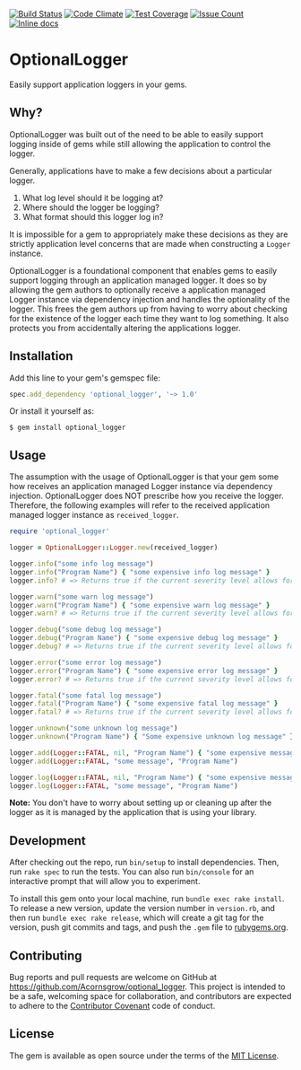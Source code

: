 [![Build Status](https://travis-ci.org/Acornsgrow/optional_logger.svg?branch=master)](https://travis-ci.org/Acornsgrow/optional_logger)
[![Code Climate](https://codeclimate.com/github/Acornsgrow/optional_logger/badges/gpa.svg)](https://codeclimate.com/github/Acornsgrow/optional_logger)
[![Test Coverage](https://codeclimate.com/github/Acornsgrow/optional_logger/badges/coverage.svg)](https://codeclimate.com/github/Acornsgrow/optional_logger/coverage)
[![Issue Count](https://codeclimate.com/github/Acornsgrow/optional_logger/badges/issue_count.svg)](https://codeclimate.com/github/Acornsgrow/optional_logger)
[![Inline docs](http://inch-ci.org/github/Acornsgrow/optional_logger.svg?branch=master)](http://inch-ci.org/github/Acornsgrow/optional_logger)

# OptionalLogger

Easily support application loggers in your gems.

## Why?

OptionalLogger was built out of the need to be able to easily support logging
inside of gems while still allowing the application to control the logger.

Generally, applications have to make a few decisions about a particular logger.

1. What log level should it be logging at?
2. Where should the logger be logging?
3. What format should this logger log in?

It is impossible for a gem to appropriately make these decisions as they are
strictly application level concerns that are made when constructing a `Logger`
instance.

OptionalLogger is a foundational component that enables gems to easily support
logging through an application managed logger. It does so by allowing the gem
authors to optionally receive a application managed Logger instance via
dependency injection and handles the optionality of the logger. This frees the
gem authors up from having to worry about checking for the existence of the
logger each time they want to log something. It also protects you from
accidentally altering the applications logger.

## Installation

Add this line to your gem's gemspec file:

```ruby
spec.add_dependency 'optional_logger', '~> 1.0'
```

Or install it yourself as:

```text
$ gem install optional_logger
```

## Usage

The assumption with the usage of OptionalLogger is that your gem some how
receives an application managed Logger instance via dependency injection.
OptionalLogger does NOT prescribe how you receive the logger. Therefore, the
following examples will refer to the received application managed logger
instance as `received_logger`.

```ruby
require 'optional_logger'

logger = OptionalLogger::Logger.new(received_logger)

logger.info("some info log message")
logger.info("Program Name") { "some expensive info log message" }
logger.info? # => Returns true if the current severity level allows for the printing of INFO messages.

logger.warn("some warn log message")
logger.warn("Program Name") { "some expensive warn log message" }
logger.warn? # => Returns true if the current severity level allows for the printing of WARN messages.

logger.debug("some debug log message")
logger.debug("Program Name") { "some expensive debug log message" }
logger.debug? # => Returns true if the current severity level allows for the printing of DEBUG messages.

logger.error("some error log message")
logger.error("Program Name") { "some expensive error log message" }
logger.error? # => Returns true if the current severity level allows for the printing of ERROR messages.

logger.fatal("some fatal log message")
logger.fatal("Program Name") { "some expensive fatal log message" }
logger.fatal? # => Returns true if the current severity level allows for the printing of FATAL messages.

logger.unknown("some unknown log message")
logger.unknown("Program Name") { "Some expensive unknown log message" }

logger.add(Logger::FATAL, nil, "Program Name") { "some expensive message" }
logger.add(Logger::FATAL, "some message", "Program Name")

logger.log(Logger::FATAL, nil, "Program Name") { "some expensive message" }
logger.log(Logger::FATAL, "some message", "Program Name")
```

**Note:** You don't have to worry about setting up or cleaning up after the
logger as it is managed by the application that is using your library.

## Development

After checking out the repo, run `bin/setup` to install dependencies. Then, run
`rake spec` to run the tests. You can also run `bin/console` for an interactive
prompt that will allow you to experiment.

To install this gem onto your local machine, run `bundle exec rake install`. To
release a new version, update the version number in `version.rb`, and then run
`bundle exec rake release`, which will create a git tag for the version, push
git commits and tags, and push the `.gem` file to
[rubygems.org](https://rubygems.org).

## Contributing

Bug reports and pull requests are welcome on GitHub at
https://github.com/Acornsgrow/optional_logger. This project is intended to be a
safe, welcoming space for collaboration, and contributors are expected to adhere
to the [Contributor Covenant](http://contributor-covenant.org) code of conduct.

## License

The gem is available as open source under the terms of the [MIT
License](http://opensource.org/licenses/MIT).

